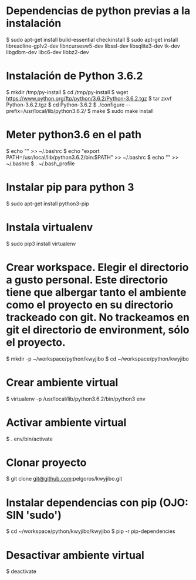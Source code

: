 
# Dependencias de python previas a la instalación
$ sudo apt-get install build-essential checkinstall
$ sudo apt-get install libreadline-gplv2-dev libncursesw5-dev libssl-dev libsqlite3-dev tk-dev libgdbm-dev libc6-dev libbz2-dev

# Instalación de Python 3.6.2
$ mkdir /tmp/py-install
$ cd /tmp/py-install
$ wget https://www.python.org/ftp/python/3.6.2/Python-3.6.2.tgz
$ tar zxvf Python-3.6.2.tgz 
$ cd Python-3.6.2
$ ./configure --prefix=/usr/local/lib/python3.6.2/
$ make
$ sudo make install

# Meter python3.6 en el path
$ echo "" >> ~/.bashrc
$ echo "export PATH=/usr/local/lib/python3.6.2/bin:$PATH" >> ~/.bashrc
$ echo "" >> ~/.bashrc
$ . ~/.bash_profile

# Instalar pip para python 3
$ sudo apt-get install python3-pip

# Instala virtualenv
$ sudo pip3 install virtualenv

# Crear workspace. Elegir el directorio a gusto personal. Este directorio tiene que albergar tanto el ambiente como el proyecto en su directorio trackeado con git. No trackeamos en git el directorio de environment, sólo el proyecto.
$ mkdir -p ~/workspace/python/kwyjibo
$ cd ~/workspace/python/kwyjibo

# Crear ambiente virtual
$ virtualenv -p /usr/local/lib/python3.6.2/bin/python3 env

# Activar ambiente virtual
$ . env/bin/activate

# Clonar proyecto
$ git clone git@github.com:pelgoros/kwyjibo.git

# Instalar dependencias con pip (OJO: SIN 'sudo')
$ cd ~/workspace/python/kwyjibo/kwyjibo
$ pip -r pip-dependencies

# Desactivar ambiente virtual
$ deactivate

